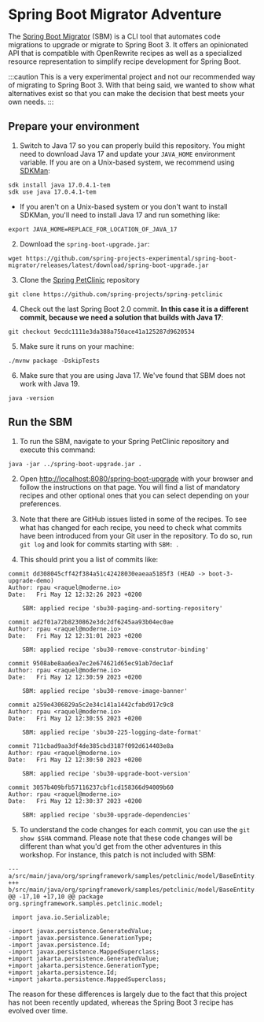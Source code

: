 # Spring Boot Migrator Adventure

The [Spring Boot Migrator](https://github.com/spring-projects-experimental/spring-boot-migrator/)
(SBM) is a CLI tool that automates code migrations to upgrade or migrate to Spring Boot 3. It offers an opinionated API
that is compatible with OpenRewrite recipes as well as a specialized resource representation to simplify recipe
development for Spring Boot.

:::caution
This is a very experimental project and not our recommended way of migrating to Spring Boot 3.
With that being said, we wanted to show what alternatives exist so that you can make the decision that best meets your
own needs.
:::

## Prepare your environment

1. Switch to Java 17 so you can properly build this repository. You might need to download Java 17 and update your
   `JAVA_HOME` environment variable. If you are on a Unix-based system, we recommend using [SDKMan](https://sdkman.io/):

```shell
sdk install java 17.0.4.1-tem
sdk use java 17.0.4.1-tem
```

* If you aren't on a Unix-based system or you don't want to install SDKMan,
  you'll need to install Java 17 and run something like:

```shell
export JAVA_HOME=REPLACE_FOR_LOCATION_OF_JAVA_17
```

2. Download the `spring-boot-upgrade.jar`:

```shell
wget https://github.com/spring-projects-experimental/spring-boot-migrator/releases/latest/download/spring-boot-upgrade.jar
```

3. Clone the [Spring PetClinic](https://github.com/spring-projects/spring-petclinic) repository

```shell
git clone https://github.com/spring-projects/spring-petclinic
```

4. Check out the last Spring Boot 2.0 commit. **In this case it is a different commit,
   because we need a solution that builds with Java 17**:

```shell
git checkout 9ecdc1111e3da388a750ace41a125287d9620534
```

5. Make sure it runs on your machine:

```shell
./mvnw package -DskipTests
``` 

6. Make sure that you are using Java 17. We've found that SBM does not work with
   Java 19.

```shell
java -version
```

## Run the SBM

1. To run the SBM, navigate to your Spring PetClinic repository and execute this
   command:

```shell
java -jar ../spring-boot-upgrade.jar .
```

2. Open
   [http://localhost:8080/spring-boot-upgrade](http://localhost:8080/spring-boot-upgrade)
   with your browser and follow the instructions on that page. You will find a list of mandatory recipes and other
   optional ones that you can select depending on your preferences.

3. Note that there are GitHub issues listed in some of the recipes. To see what has changed for each recipe, you need to
   check what commits have been introduced from your Git user in the repository. To do so, run `git log` and look for
   commits starting with `SBM: `.

4. This should print you a list of commits like:

```shell
commit dd308045cff42f384a51c42428030eaeaa5185f3 (HEAD -> boot-3-upgrade-demo)
Author: rpau <raquel@moderne.io>
Date:   Fri May 12 12:32:26 2023 +0200

    SBM: applied recipe 'sbu30-paging-and-sorting-repository'

commit ad2f01a72b8230862e3dc2df6245aa93b04ec0ae
Author: rpau <raquel@moderne.io>
Date:   Fri May 12 12:31:01 2023 +0200

    SBM: applied recipe 'sbu30-remove-construtor-binding'

commit 9508abe8aa6ea7ec2e674621d65ec91ab7dec1af
Author: rpau <raquel@moderne.io>
Date:   Fri May 12 12:30:59 2023 +0200

    SBM: applied recipe 'sbu30-remove-image-banner'

commit a259e4306829a5c2e34c141a1442cfabd917c9c8
Author: rpau <raquel@moderne.io>
Date:   Fri May 12 12:30:55 2023 +0200

    SBM: applied recipe 'sbu30-225-logging-date-format'

commit 711cbad9aa3df4de385cbd3187f092d614403e8a
Author: rpau <raquel@moderne.io>
Date:   Fri May 12 12:30:50 2023 +0200

    SBM: applied recipe 'sbu30-upgrade-boot-version'

commit 3057b409bfb57116237cbf1cd158366d94009b60
Author: rpau <raquel@moderne.io>
Date:   Fri May 12 12:30:37 2023 +0200

    SBM: applied recipe 'sbu30-upgrade-dependencies'
```

5. To understand the code changes for each commit, you can use the `git show $SHA` command. Please note that these code
   changes will be different than what you'd get from the other adventures in this workshop. For instance, this patch is
   not included with SBM:

```shell
--- a/src/main/java/org/springframework/samples/petclinic/model/BaseEntity.java
+++ b/src/main/java/org/springframework/samples/petclinic/model/BaseEntity.java
@@ -17,10 +17,10 @@ package org.springframework.samples.petclinic.model;
 
 import java.io.Serializable;
 
-import javax.persistence.GeneratedValue;
-import javax.persistence.GenerationType;
-import javax.persistence.Id;
-import javax.persistence.MappedSuperclass;
+import jakarta.persistence.GeneratedValue;
+import jakarta.persistence.GenerationType;
+import jakarta.persistence.Id;
+import jakarta.persistence.MappedSuperclass;
```

The reason for these differences is largely due to the fact that this project has not been recently updated, whereas the
Spring Boot 3 recipe has evolved over
time.
